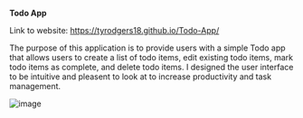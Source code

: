 **Todo App**

Link to website: https://tyrodgers18.github.io/Todo-App/

The purpose of this application is to provide users with a simple Todo app that allows users to create a list of todo items, 
edit existing todo items, mark todo items as complete, and delete todo items. I designed the user interface to be intuitive 
and pleasent to look at to increase productivity and task management.

![image](https://github.com/tyrodgers18/Todo-App/assets/123776534/290383b1-29f6-46bd-b3ce-4f79a0d28f90)
